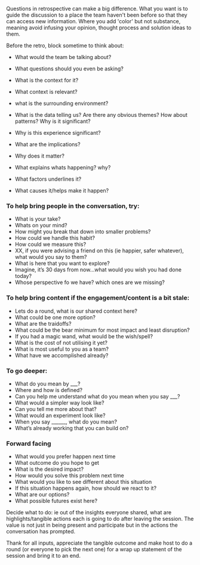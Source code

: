 
Questions in retrospective can make a big difference. What you want is to guide the discussion to a place the team haven't been before so that they can access new information. Where you add 'color' but not substance, meaning avoid infusing your opinion, thought process and solution ideas to them.

Before the retro, block sometime to think about: 
* What would the team be talking about?
* What questions should you even be asking?



* What is the context for it?
* What context is relevant?
* what is the surrounding environment?
* What is the data telling us? Are there any obvious themes? How about patterns? Why is it significant?
* Why is this experience significant?
* What are the implications?
* Why does it matter?
* What explains whats happening? why?
* What factors underlines it?
* What causes it/helps make it happen?

### To help bring people in the conversation, try:
* What is your take?
* Whats on your mind?
* How might you break that down into smaller problems?
* How could we handle this habit?
* How could we measure this?
* XX, if you were advising a friend on this (ie happier, safer whatever), what would you say to them?
* What is here that you want to explore?
* Imagine, it’s 30 days from now…what would you wish you had done today?
* Whose perspective fo we have? which ones are we missing?

### To help bring content if the engagement/content is a bit stale:
* Lets do a round, what is our shared context here?
* What could be one more option?
* What are the traidoffs?
* What could be the bear minimum for most impact and least disruption?
* If you had a magic wand, what would be the wish/spell?
* What is the cost of not utilising it yet?
* What is most useful to you as a team?
* What have we accomplished already?

### To go deeper:
* What do you mean by ___?
* Where and how is defined?
* Can you help me understand what do you mean when you say ___?
* What would a simpler way look like?
* Can you tell me more about that?
* What would an experiment look like?
* When you say ______, what do you mean?
* What’s already working that you can build on?

### Forward facing
* What would you prefer happen next time
* What outcome do you hope to get
* What is the desired impact?
* How would you solve this problem next time
* What would you like to see different about this situation
* If this situation happens again, how should we react to it?
* What are our options?
* What possible futures exist here?


Decide what to do: ie out of the insights everyone shared, what are highlights/tangible actions each is going to do after leaving the session. The value is not just in being present and participate but in the actions the conversation has prompted.

Thank for all inputs, appreciate the tangible outcome and make host to do a round (or everyone to pick the next one) for a wrap up statement of the session and bring it to an end.
